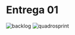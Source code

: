# Entrega 01
![backlog](https://github.com/Manuelaamorim/SmartSchool/assets/142773064/81fae444-34eb-406a-b943-445da0ba8031)
![quadrosprint](https://github.com/Manuelaamorim/SmartSchool/assets/142773064/be27afa7-dbcf-46d5-9273-15dded1f992f)
